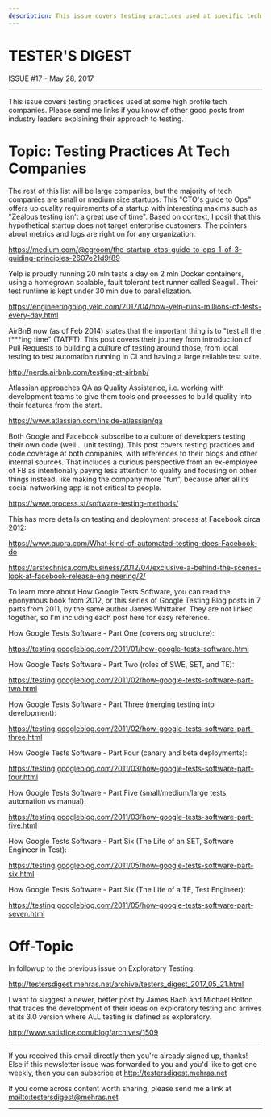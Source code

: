 ```yaml
---
description: This issue covers testing practices used at specific tech companies: Google, Facebook, Yelp, AirBnB, Atlassian.
---
```


TESTER'S DIGEST
===============
ISSUE #17 - May 28, 2017

---

This issue covers testing practices used at some high profile tech companies. Please send me links if you know of other good posts from industry leaders explaining their approach to testing.

Topic: Testing Practices At Tech Companies
==========================================

The rest of this list will be large companies, but the majority of tech companies are small or medium size startups. This "CTO's guide to Ops" offers up quality requirements of a startup with interesting maxims such as "Zealous testing isn’t a great use of time". Based on context, I posit that this hypothetical startup does not target enterprise customers. The pointers about metrics and logs are right on for any organization.

<https://medium.com/@cgroom/the-startup-ctos-guide-to-ops-1-of-3-guiding-principles-2607e21d9f89>

Yelp is proudly running 20 mln tests a day on 2 mln Docker containers, using a homegrown scalable, fault tolerant test runner called Seagull. Their test runtime is kept under 30 min due to parallelization.

<https://engineeringblog.yelp.com/2017/04/how-yelp-runs-millions-of-tests-every-day.html>

AirBnB now (as of Feb 2014) states that the important thing is to "test all the f***ing time" (TATFT). This post covers their journey from introduction of Pull Requests to building a culture of testing around those, from local testing to test automation running in CI and having a large reliable test suite.

<http://nerds.airbnb.com/testing-at-airbnb/>

Atlassian approaches QA as Quality Assistance, i.e. working with development teams to give them tools and processes to build quality into their features from the start.

<https://www.atlassian.com/inside-atlassian/qa>

Both Google and Facebook subscribe to a culture of developers testing their own code (well... unit testing). This post covers testing practices and code coverage at both companies, with references to their blogs and other internal sources. That includes a curious perspective from an ex-employee of FB as intentionally paying less attention to quality and focusing on other things instead, like making the company more "fun", because after all its social networking app is not critical to people.

<https://www.process.st/software-testing-methods/>

This has more details on testing and deployment process at Facebook circa 2012:

<https://www.quora.com/What-kind-of-automated-testing-does-Facebook-do>

<https://arstechnica.com/business/2012/04/exclusive-a-behind-the-scenes-look-at-facebook-release-engineering/2/>

To learn more about How Google Tests Software, you can read the eponymous book from 2012, or this series of Google Testing Blog posts in 7 parts from 2011, by the same author James Whittaker. They are not linked together, so I'm including each post here for easy reference.

How Google Tests Software - Part One (covers org structure):

<https://testing.googleblog.com/2011/01/how-google-tests-software.html>

How Google Tests Software - Part Two (roles of SWE, SET, and TE):

<https://testing.googleblog.com/2011/02/how-google-tests-software-part-two.html>

How Google Tests Software - Part Three (merging testing into development):

<https://testing.googleblog.com/2011/02/how-google-tests-software-part-three.html>

How Google Tests Software - Part Four (canary and beta deployments):

<https://testing.googleblog.com/2011/03/how-google-tests-software-part-four.html>

How Google Tests Software - Part Five (small/medium/large tests, automation vs manual):

<https://testing.googleblog.com/2011/03/how-google-tests-software-part-five.html>

How Google Tests Software - Part Six (The Life of an SET, Software Engineer in Test):

<https://testing.googleblog.com/2011/05/how-google-tests-software-part-six.html>

How Google Tests Software - Part Six (The Life of a TE, Test Engineer):

<https://testing.googleblog.com/2011/05/how-google-tests-software-part-seven.html>

Off-Topic
=========

In followup to the previous issue on Exploratory Testing:

<http://testersdigest.mehras.net/archive/testers_digest_2017_05_21.html>

I want to suggest a newer, better post by James Bach and Michael Bolton that traces the development of their ideas on exploratory testing and arrives at its 3.0 version where ALL testing is defined as exploratory.

<http://www.satisfice.com/blog/archives/1509>

---

If you received this email directly then you're already signed up, thanks! Else
if this newsletter issue was forwarded to you and you'd like to get one weekly,
then you can subscribe at <http://testersdigest.mehras.net>

If you come across content worth sharing, please send me a link at
<mailto:testersdigest@mehras.net>

---
